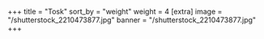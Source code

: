 +++
title = "Tosk"
sort_by = "weight"
weight = 4
[extra]
image = "/shutterstock_2210473877.jpg"
banner = "/shutterstock_2210473877.jpg"
+++

